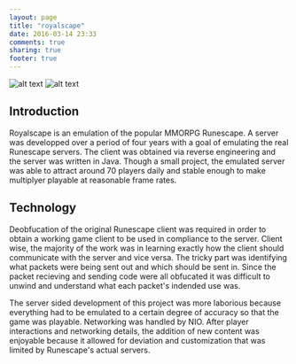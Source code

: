 ```yaml
---
layout: page
title: "royalscape"
date: 2016-03-14 23:33
comments: true
sharing: true
footer: true
---
```

![alt text](http://i.imgur.com/Na7omyk.jpg "Players")
![alt text](http://i.imgur.com/rRKQxFo.jpg "Server")

Introduction
---------------------

Royalscape is an emulation of the popular MMORPG Runescape.
A server was developped over a period of four years with a goal of emulating the real Runescape servers. 
The client was obtained via reverse engineering and the server was written in Java. Though a small project, the emulated server was able to attract around 70 players daily and stable enough to make multiplyer playable at reasonable frame rates. 

Technology
---------------------
Deobfucation of the original Runescape client was required in order to obtain a working game client to be used in compliance to the server. 
Client wise, the majority of the work was in learning exactly how the client should communicate with the server and vice versa. The tricky part was identifying what packets were being sent out and which should be sent in. Since the packet recieving and sending code were all obfucated it was difficult to unwind and understand what each packet's indended use was. 

The server sided development of this project was more laborious because everything had to be emulated to a certain degree of accuracy so that the game was playable. Networking was handled by NIO. After player interactions and networking details, the addition of new content was enjoyable because it allowed for deviation and customization that was limited by Runescape's actual servers.